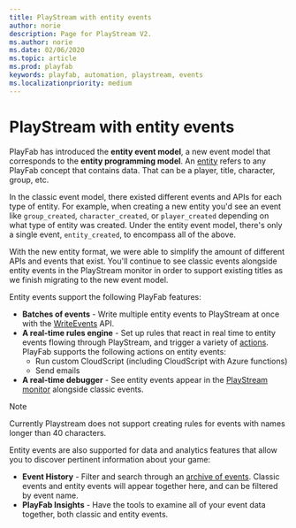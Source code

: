 ```yaml
---
title: PlayStream with entity events
author: norie
description: Page for PlayStream V2.
ms.author: norie
ms.date: 02/06/2020
ms.topic: article
ms.prod: playfab
keywords: playfab, automation, playstream, events
ms.localizationpriority: medium
---
```


# PlayStream with entity events

PlayFab has introduced the **entity event model**, a new event model that corresponds to the **entity programming model**. An [entity](../../data/entities/index.md) refers to any PlayFab concept that contains data. That can be a player, title, character, group, etc. 

In the classic event model, there existed different events and APIs for each type of entity. For example, when creating a new entity you'd see an event like `group_created`, `character_created`, or `player_created` depending on what type of entity was created. Under the entity event model, there's only a single event, `entity_created`, to encompass all of the above.    

 With the new entity format, we were able to simplify the amount of different APIs and events that exist. You'll continue to see classic events alongside entity events in the PlayStream monitor in order to support existing titles as we finish migrating to the new event model.    

Entity events support the following PlayFab features:

* **Batches of events** - Write multiple entity events to PlayStream at once with the [WriteEvents](https://docs.microsoft.com/rest/api/playfab/events/playstream-events?view=playfab-rest) API.
* **A real-time rules engine** - Set up rules that react in real time to entity events flowing through PlayStream, and trigger a variety of [actions](index.md/#rules-and-actions). PlayFab supports the following actions on entity events:
  - Run custom CloudScript (including CloudScript with Azure functions)
  - Send emails
* **A real-time debugger** - See entity events appear in the [PlayStream monitor](index.md/#playstream-event-pipeline-and-monitor) alongside classic events. 

> [!NOTE]
> Currently Playstream does not support creating rules for events with names longer than 40 characters.


Entity events are also supported for data and analytics features that allow you to discover pertinent information about your game:
* **Event History** - Filter and search through an [archive of events](../../analytics/metrics/event-history.md). Classic events and entity events will appear together here, and can be filtered by event name. 
* **PlayFab Insights** - Have the tools to examine all of your event data together, both classic and entity events.

